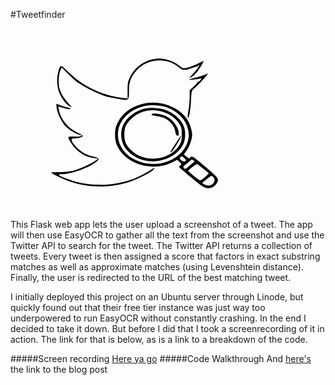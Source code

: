 #Tweetfinder

<svg version="1.0" xmlns="http://www.w3.org/2000/svg" width="400" height="290.667" viewBox="0 0 300 218"><path d="M169.5 37.4c-11.3 2.8-20.9 10.6-26.1 21.1-2.6 5.4-2.9 7-2.9 15.8v9.8l-6-.6c-24.4-2.8-48.1-14.2-65.7-31.7-9-8.8-8.8-8.8-11.4.1-2.4 8-1.6 20.2 1.9 27.2 3.4 6.9 8 12.5 12 14.6 2.9 1.4 2.7 1-1.9-3.9-5.2-5.5-9.5-12.7-10.8-18.3-1.4-5.4-.7-16.3 1.1-20.6l1.8-4.1 6.6 6.9c3.7 3.7 8.2 7.9 9.9 9.3 5.9 4.5 17.3 10.9 25 14 4.1 1.7 8.4 3.5 9.5 4 1.9.9 13.2 3.1 22.2 4.5 6.9 1.1 7.6.1 7.5-10.1-.2-10.7 2.1-17 9.1-24.9 12.9-14.6 36.6-16.2 51.1-3.5 4.1 3.6 7.2 3.7 16.3.2 2.8-1.1 5.4-1.7 5.7-1.4.3.3.6 0 .6-.6 0-.7.5-1.2 1-1.2 1.6 0-1.8 4.9-7.4 10.9-4.6 4.8-4.8 5.2-2 3.7 1.8-.8 4.7-3.4 6.6-5.6 3.6-4.1 9.7-14.6 8.2-13.8-10 4.9-15.4 7.1-19.3 8-4.7 1.1-5.1 1-8.8-1.9-5.3-4.2-10.9-6.9-17.1-8.2-6.5-1.4-10.2-1.3-16.7.3zM233 55.7c-1.9.8-6.8 2.4-10.9 3.4-4.1 1.1-7.7 2.2-8 2.5-.6.7 8.7-.3 12.6-1.2 2.7-.7 2.9-.1.6 2.5-.9 1.1-2.1 1.7-2.7 1.4-.6-.3-.8-.3-.4.2.4.4-1.5 2.8-4.3 5.2l-4.9 4.5v8.3c0 4.6-.7 11.8-1.5 16.1-.8 4.3-1.1 8.2-.6 8.7 1.3 1.3 3.2-9.6 3.8-21.7.6-10.8.7-11 3.7-13.5 5.1-4.2 18.1-18.4 16.4-18-.1 0-1.9.7-3.8 1.6zM158 90.7c-13.5 3.4-23.9 11.3-29.2 22.1-2.9 5.9-3.3 7.6-3.3 14.7.1 6.5.6 9.1 2.7 13.7 10.3 22.2 43.8 31.7 67.1 19l4.8-2.6 2.7 2.8c2.6 2.6 2.7 2.7.8 4.2-1.3.9-1.6 1.8-1 2.3.5.5 7.2 6.1 14.8 12.5 14.9 12.4 17.7 13.7 24.1 11.6 3.7-1.2 7.5-5.9 7.5-9.1 0-2.7-3.5-6.3-17.6-17.9-13.1-10.9-13.6-11.2-15.5-9.4-1.8 1.7-2 1.6-4.7-.7-1.5-1.3-2.9-2.5-3.1-2.6-.1-.1 1.1-1.9 2.9-4.1 3.4-4.3 7-14.4 7-19.7 0-1.8-.9-6.2-2-9.7-3.1-10-10.3-17.9-21.6-23.3-11.5-5.6-24.1-6.9-36.4-3.8zm30.2 4.3c12.3 4.6 21.3 13.5 24.2 24 2 7.2 2 11.4 0 17.6-7.5 22.4-37.7 32.9-62 21.5-23.7-11.1-28.8-37.9-10.4-54.4 5.7-5.1 10.8-7.8 19.2-10.2 7.4-2.1 21.5-1.4 29 1.5zm22.4 63.5c-.5 1.8-3.2 1.6-5.7-.3-2-1.7-2.1-2.2-1-3.6 1.2-1.4 1.6-1.4 4.2.7 1.5 1.2 2.7 2.6 2.5 3.2zm7.8 3.3c-1.6 1.3-4.2 3.5-5.8 4.9-2.6 2.3-3 2.4-4.4.9-1.4-1.4-1.3-1.7 1.4-3.8 1.6-1.3 4-3.3 5.4-4.5 2-1.7 2.9-1.9 4.4-1.1 1.9 1 1.8 1.2-1 3.6zM232 169c3 2.4 5.7 4.6 6 4.8.5.4-6.5 6.6-9.2 8.2-1.3.8-3.1-.2-8.7-4.8-3.8-3.1-6.9-6-6.8-6.4.1-.3 2.5-2.4 5.2-4.6 4-3.2 5.3-3.8 6.5-2.9.8.7 4 3.2 7 5.7zm11.4 9.6c3.2 3.2.8 8.8-4.3 9.9-3.2.7-10-2.1-8.5-3.5 3-2.8 9.7-8 10.4-8 .5 0 1.6.7 2.4 1.6z"/><path d="M162.2 96c-11.4 2.4-22.1 10.2-26.7 19.3-3.6 7.2-3.5 17.2.1 24.5 6.7 13.6 25.4 22.1 42.2 19.2 13.5-2.2 24.4-9.6 29.4-19.8 3.1-6.3 3.2-16.7.2-23.2-3.8-8-12.1-15-21.9-18.4-6.1-2-17.5-2.8-23.3-1.6zm23.1 5c7.6 2.9 13.5 7.4 17.2 13.5 2.7 4.3 3 5.7 3 12.9 0 7.1-.4 8.7-2.8 12.7-10.9 18.2-40.3 21.9-56.8 7.1-7.1-6.4-9.3-11.1-9.3-19.7 0-8.1 1.5-11.8 7.8-18.3 9.9-10.5 26.2-13.7 40.9-8.2z"/><path d="M169.6 102.9c-.9 1.3.3 1.7 6.7 2.5 11.4 1.4 20.2 9.1 21.6 19.1.4 2.7 1.2 4.1 2.4 4.3 1.2.3 1.7-.3 1.7-2 0-8.1-7.3-18-16.1-21.8-6.1-2.6-15.3-3.8-16.3-2.1zM198.5 137.7c-6.3 9.6-7.6 12.1-5.6 10.8 2.6-1.5 13.3-19.5 11.6-19.5-.2 0-2.9 3.9-6 8.7zM55 91.5c0 7.7 5 19.4 11.2 26.1C70.3 122 80.6 128 84.4 128c2 .1 2 .1.3 1.1-1 .6-4.9.9-8.7.7-8.1-.4-8.2-.1-2.8 8.4 6 9.5 16.3 16.2 26.8 17.5l5.2.6-2.3 1.8c-4.9 3.8-17.8 9.9-25.5 12.1-5.9 1.6-10.6 2.2-18.6 2.3-5.9 0-10.4.3-10 .7 1.5 1.5 17.1 8.8 23 10.7 21.4 7.2 45.3 7.7 67.1 1.5 10.1-2.9 27.1-11 32.1-15.4 3.7-3.1 1.7-3.2-3 0-5.6 3.7-16.4 9.2-21.8 11.1-13.9 4.9-28.4 7.1-42.2 6.5-16.9-.8-25.4-2.7-42.7-9.7-4.1-1.7-4.2-2.9-.3-2.9 11.6 0 33.7-7.9 42.2-15.1 4-3.3 3.4-4.3-4.2-6.2-8.7-2.3-12.1-4.1-17.8-9.2-5.5-4.9-8.7-9.8-7.7-11.5.3-.6 2.4-1 4.5-1 4 0 9-1.7 9-3.1 0-.4-3.3-2.4-7.4-4.3-8.1-3.9-14.5-10.1-18.3-17.7-2.4-4.6-4.6-12.9-3.4-12.9.3 0 2.8.7 5.5 1.5 5.6 1.7 8.6 1.9 8.6.6 0-.5-1.9-1.1-4.2-1.5-2.3-.4-6.1-1.5-8.5-2.6-3.4-1.5-4.3-1.6-4.3-.5z"/></svg>

This Flask web app lets the user upload a screenshot of a tweet. The app will then use EasyOCR to gather all the text from the screenshot and use the Twitter API to search for the tweet. The Twitter API returns a collection of tweets. Every tweet is then assigned a score that factors in exact substring matches as well as approximate matches (using Levenshtein distance). Finally, the user is redirected to the URL of the best matching tweet.

I initially deployed this project on an Ubuntu server through Linode, but quickly found out that their free tier instance was just way too underpowered to run EasyOCR without constantly crashing. In the end I decided to take it down. But before I did that I took a screenrecording of it in action. The link for that is below, as is a link to a breakdown of the code.

#####Screen recording
<a href="https://youtu.be/Av7SjXdFORs" target="_blank">Here ya go</a>
#####Code Walkthrough
And <a href="https://kevinluxdev.blogspot.com/2022/01/how-i-made-this-tweetfinderapp.html" target="_blank">here's</a> the link to the blog post

